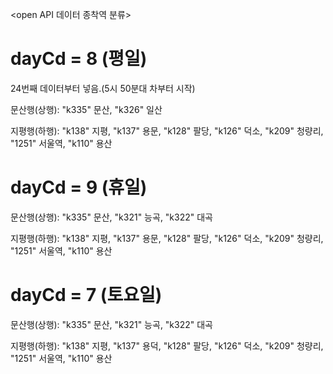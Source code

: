 
<open API 데이터 종착역 분류>


# dayCd = 8 (평일)

24번째 데이터부터 넣음.(5시 50분대 차부터 시작)

문산행(상행): "k335" 문산, "k326" 일산

지평행(하행): "k138" 지평, "k137" 용문, "k128" 팔당, "k126" 덕소, "k209" 청량리, "1251" 서울역, "k110" 용산


# dayCd = 9 (휴일)

문산행(상행): "k335" 문산, "k321" 능곡, "k322" 대곡

지평행(하행): "k138" 지평, "k137" 용문, "k128" 팔당, "k126" 덕소, "k209" 청량리, "1251" 서울역, "k110" 용산


# dayCd = 7 (토요일)

문산행(상행): "k335" 문산, "k321" 능곡, "k322" 대곡

지평행(하행): "k138" 지평, "k137" 용덕, "k128" 팔당, "k126" 덕소, "k209" 청량리, "1251" 서울역, "k110" 용산

